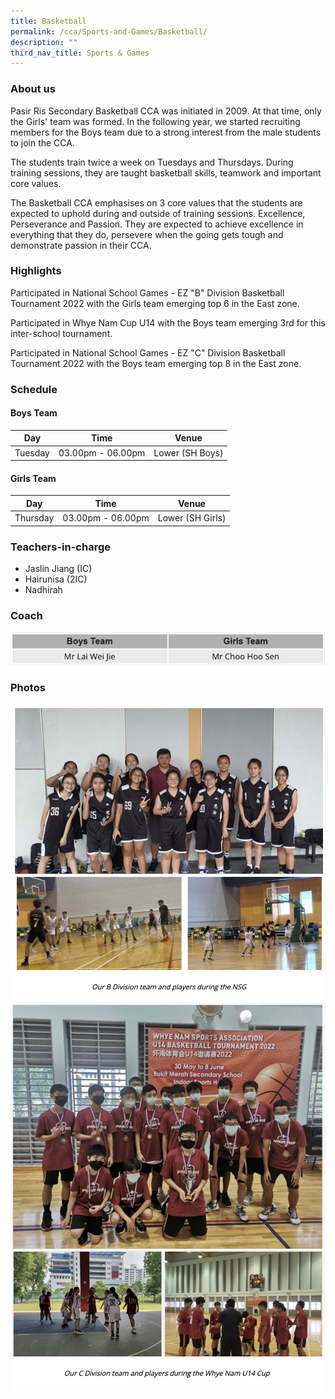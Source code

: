 ```yaml
---
title: Basketball
permalink: /cca/Sports-and-Games/Basketball/
description: ""
third_nav_title: Sports & Games
---
```

### About us

Pasir Ris Secondary Basketball CCA was initiated in 2009. At that time, only the Girls' team was formed. In the following year, we started recruiting members for the Boys team due to a strong interest from the male students to join the CCA.

The students train twice a week on Tuesdays and Thursdays. During training sessions, they are taught basketball skills, teamwork and important core values.
  
The Basketball CCA emphasises on 3 core values that the students are expected to uphold during and outside of training sessions. Excellence, Perseverance and Passion. They are expected to achieve excellence in everything that they do, persevere when the going gets tough and demonstrate passion in their CCA.
 
### Highlights
  
Participated in National School Games - EZ "B" Division Basketball Tournament 2022 with the Girls team emerging top 6 in the East zone. 

Participated in Whye Nam Cup U14 with the Boys team emerging 3rd for this inter-school tournament. 

Participated in National School Games - EZ "C" Division Basketball Tournament 2022 with the Boys team emerging top 8 in the East zone. 

### Schedule

#### **Boys Team**
| Day | Time | Venue |
| -------- | -------- | -------- |
| Tuesday | 03.00pm - 06.00pm | Lower (SH Boys) |
#### **Girls Team**
| Day | Time | Venue |
| -------- | -------- | -------- |
| Thursday | 03.00pm - 06.00pm | Lower (SH Girls) |

### Teachers-in-charge

* Jaslin Jiang (IC)
* Hairunisa (2IC)
* Nadhirah

### Coach

![](/images/basketcoach.png)

### Photos

![](/images/basketball.png)
![](/images/basketball2.png)
